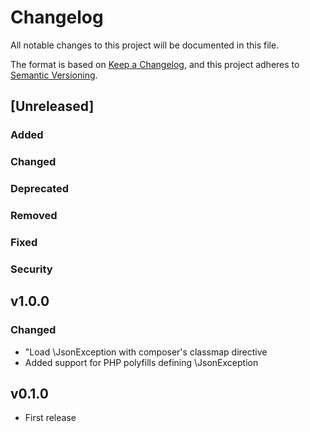 # Changelog

All notable changes to this project will be documented in this file.

The format is based on [Keep a Changelog](https://keepachangelog.com/en/1.0.0/),
and this project adheres to [Semantic Versioning](https://semver.org/spec/v2.0.0.html).

## [Unreleased]
### Added
### Changed
### Deprecated
### Removed
### Fixed
### Security

## v1.0.0
### Changed
- "Load \JsonException with composer's classmap directive
- Added support for PHP polyfills defining \JsonException

## v0.1.0
- First release
